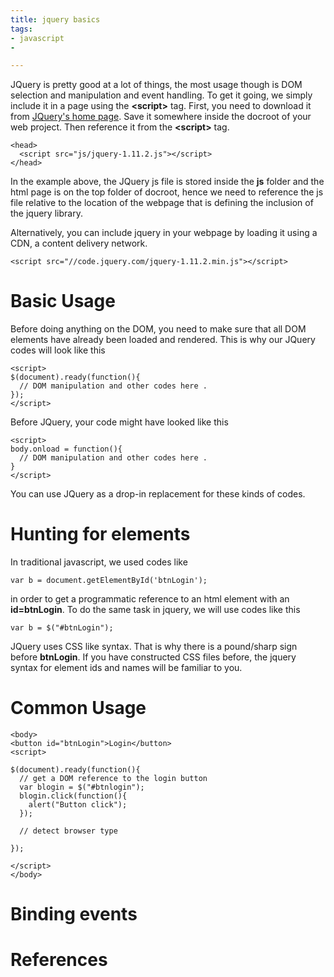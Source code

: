 ```yaml
---
title: jquery basics
tags:
- javascript
- 

---
```


JQuery is pretty good at a lot of things, the most usage though is DOM selection and manipulation and event handling. To get it going, we simply include it in a page using the **\<script\>** tag. First, you need to download it from [JQuery's home page](https://jquery.com). Save it somewhere inside the docroot of your web project. Then reference it from the **\<script\>** tag.

~~~
<head>
  <script src="js/jquery-1.11.2.js"></script>
</head>
~~~

In the example above, the JQuery js file is stored inside the **js** folder and the html page is on the top folder of docroot, hence we need to reference the js file relative to the location of the webpage that is defining the inclusion of the jquery library.

Alternatively, you can include jquery in your webpage by loading it using a CDN, a content delivery network. 

~~~
<script src="//code.jquery.com/jquery-1.11.2.min.js"></script>
~~~


# Basic Usage

Before doing anything on the DOM, you need to make sure that all DOM elements have already been loaded and rendered. This is why our JQuery codes will look like this

~~~
<script>
$(document).ready(function(){
  // DOM manipulation and other codes here .
});
</script>
~~~ 

Before JQuery, your code might have looked like this

~~~
<script>
body.onload = function(){
  // DOM manipulation and other codes here .
}
</script>
~~~

You can use JQuery as a drop-in replacement for these kinds of codes.

# Hunting for elements

In traditional javascript, we used codes like 

`var b = document.getElementById('btnLogin');`

in order to get a programmatic reference to an html element with an **id=btnLogin**. To do the same task in jquery, we will use codes like this

`var b = $("#btnLogin");`

JQuery uses CSS like syntax. That is why there is a pound/sharp sign before **btnLogin**. If you have constructed CSS files before, the jquery syntax for element ids and names will be familiar to you. 

# Common Usage


~~~
<body>
<button id="btnLogin">Login</button>
<script>

$(document).ready(function(){
  // get a DOM reference to the login button 
  var blogin = $("#btnlogin");
  blogin.click(function(){
    alert("Button click");
  });

  // detect browser type
  
});

</script>
</body>
~~~

# Binding events



# References



